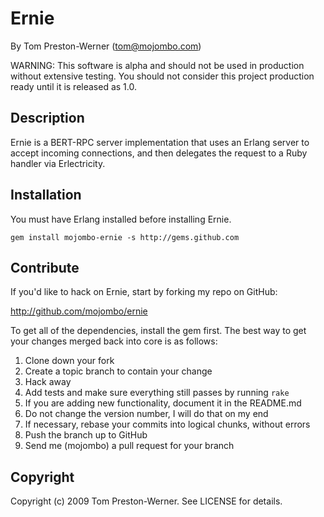 Ernie
=====

By Tom Preston-Werner (tom@mojombo.com)

WARNING: This software is alpha and should not be used in production without
extensive testing. You should not consider this project production ready until
it is released as 1.0.


Description
-----------

Ernie is a BERT-RPC server implementation that uses an Erlang server to accept incoming connections, and then delegates the request to a Ruby handler via Erlectricity.


Installation
------------

  You must have Erlang installed before installing Ernie.

    gem install mojombo-ernie -s http://gems.github.com


Contribute
----------

If you'd like to hack on Ernie, start by forking my repo on GitHub:

http://github.com/mojombo/ernie

To get all of the dependencies, install the gem first. The best way to get
your changes merged back into core is as follows:

1. Clone down your fork
1. Create a topic branch to contain your change
1. Hack away
1. Add tests and make sure everything still passes by running `rake`
1. If you are adding new functionality, document it in the README.md
1. Do not change the version number, I will do that on my end
1. If necessary, rebase your commits into logical chunks, without errors
1. Push the branch up to GitHub
1. Send me (mojombo) a pull request for your branch


Copyright
---------

Copyright (c) 2009 Tom Preston-Werner. See LICENSE for details.
